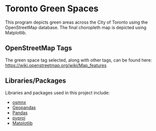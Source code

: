 # Toronto Green Spaces
This program depicts green areas across the City of Toronto using the OpenStreetMap database. The final choropleth map is depicted using Matplotlib. 

## OpenStreetMap Tags

The green space tag selected, along with other tags, can be found here: https://wiki.openstreetmap.org/wiki/Map_features

## Libraries/Packages

Libraries and packages used in this project include:
- [osmnx](https://pypi.org/project/osmnx/)
- [Geopandas](https://geopandas.org/en/stable/)
- [Pandas](https://pandas.pydata.org/)
- [pyproj](https://pypi.org/project/pyproj/)
- [Matplotlib](https://matplotlib.org/)
